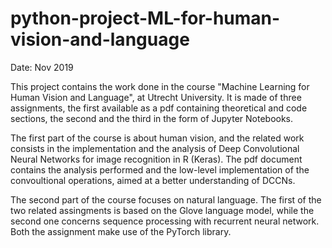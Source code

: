 # python-project-ML-for-human-vision-and-language

Date: Nov 2019

This project contains the work done in the course "Machine Learning for Human Vision and Language", at Utrecht University.
It is made of three assignments, the first available as a pdf containing theoretical and code sections, the second and the third in the form of Jupyter Notebooks.

The first part of the course is about human vision, and the related work consists in the implementation and the analysis of Deep Convolutional Neural Networks for image recognition in R (Keras). The pdf document contains the analysis performed and the low-level implementation of the convoultional operations, aimed at a better understanding of DCCNs.

The second part of the course focuses on natural language.
The first of the two related assingments is based on the Glove language model, while the second one concerns sequence processing with recurrent neural network. Both the assignment make use of the PyTorch library.
